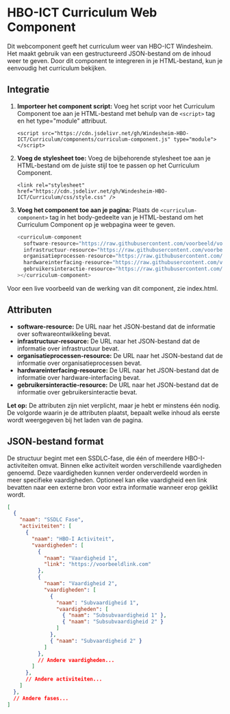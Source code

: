 # HBO-ICT Curriculum Web Component

Dit webcomponent geeft het curriculum weer van HBO-ICT Windesheim. Het maakt gebruik van een gestructureerd JSON-bestand om de inhoud weer te geven. Door dit component te integreren in je HTML-bestand, kun je eenvoudig het curriculum bekijken.

## Integratie

1. **Importeer het component script:** Voeg het script voor het Curriculum Component toe aan je HTML-bestand met behulp van de `<script>` tag en het type="module" attribuut.

   `<script src="https://cdn.jsdelivr.net/gh/Windesheim-HBO-ICT/Curriculum/components/curriculum-component.js" type="module"></script>`

2. **Voeg de stylesheet toe:** Voeg de bijbehorende stylesheet toe aan je HTML-bestand om de juiste stijl toe te passen op het Curriculum Component.

   `<link rel="stylesheet" href="https://cdn.jsdelivr.net/gh/Windesheim-HBO-ICT/Curriculum/css/style.css" />`

3. **Voeg het component toe aan je pagina:** Plaats de `<curriculum-component>` tag in het body-gedeelte van je HTML-bestand om het Curriculum Component op je webpagina weer te geven.

   ```javascript
   <curriculum-component
     software-resource="https://raw.githubusercontent.com/voorbeeld/voorbeeld.software.json"
     infrastructuur-resource="https://raw.githubusercontent.com/voorbeeld/voorbeeld.infrastructuur.json"
     organisatieprocessen-resource="https://raw.githubusercontent.com/voorbeeld/voorbeeld.organisatieprocessen.json"
     hardwareinterfacing-resource="https://raw.githubusercontent.com/voorbeeld/voorbeeld.hardwareinterfacing.json"
     gebruikersinteractie-resource="https://raw.githubusercontent.com/voorbeeld/voorbeeld.gebruikersinteractie.json"
   ></curriculum-component>
   ```

Voor een live voorbeeld van de werking van dit component, zie index.html.

## Attributen

- **software-resource:** De URL naar het JSON-bestand dat de informatie over softwareontwikkeling bevat.
- **infrastructuur-resource:** De URL naar het JSON-bestand dat de informatie over infrastructuur bevat.
- **organisatieprocessen-resource:** De URL naar het JSON-bestand dat de informatie over organisatieprocessen bevat.
- **hardwareinterfacing-resource:** De URL naar het JSON-bestand dat de informatie over hardware-interfacing bevat.
- **gebruikersinteractie-resource:** De URL naar het JSON-bestand dat de informatie over gebruikersinteractie bevat.

**Let op:** De attributen zijn niet verplicht, maar je hebt er minstens één nodig. De volgorde waarin je de attributen plaatst, bepaalt welke inhoud als eerste wordt weergegeven bij het laden van de pagina.

## JSON-bestand format

De structuur begint met een SSDLC-fase, die één of meerdere HBO-I-activiteiten omvat. Binnen elke activiteit worden verschillende vaardigheden genoemd. Deze vaardigheden kunnen verder onderverdeeld worden in meer specifieke vaardigheden. Optioneel kan elke vaardigheid een link bevatten naar een externe bron voor extra informatie wanneer erop geklikt wordt.

```JSON
[
  {
    "naam": "SSDLC Fase",
    "activiteiten": [
      {
        "naam": "HBO-I Activiteit",
        "vaardigheden": [
          {
            "naam": "Vaardigheid 1",
            "link": "https://voorbeeldlink.com"
          },
          {
            "naam": "Vaardigheid 2",
            "vaardigheden": [
              {
                "naam": "Subvaardigheid 1",
                "vaardigheden": [
                  { "naam": "Subsubvaardigheid 1" },
                  { "naam": "Subsubvaardigheid 2" }
                ]
              },
              { "naam": "Subvaardigheid 2" }
            ]
          },
          // Andere vaardigheden...
        ]
      },
      // Andere activiteiten...
    ]
  },
  // Andere fases...
]


```
